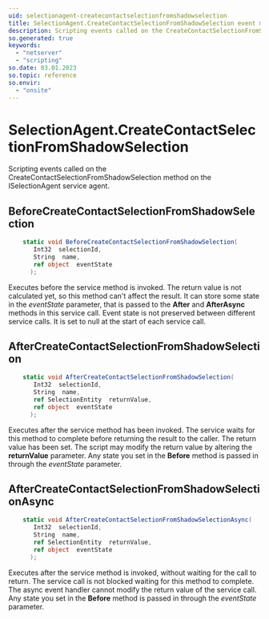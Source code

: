 ```yaml
---
uid: selectionagent-createcontactselectionfromshadowselection
title: SelectionAgent.CreateContactSelectionFromShadowSelection event method
description: Scripting events called on the CreateContactSelectionFromShadowSelection method on the SelectionAgent service agent.
so.generated: true
keywords:
  - "netserver"
  - "scripting"
so.date: 03.01.2023
so.topic: reference
so.envir:
  - "onsite"
---
```

# SelectionAgent.CreateContactSelectionFromShadowSelection

Scripting events called on the <see cref='M:SuperOffice.CRM.Services.ISelectionAgent.CreateContactSelectionFromShadowSelection'>CreateContactSelectionFromShadowSelection</see> method on the <see cref='ISelectionAgent'>ISelectionAgent</see>  service agent.

## BeforeCreateContactSelectionFromShadowSelection
```cs
    static void BeforeCreateContactSelectionFromShadowSelection(
       Int32  selectionId,
       String  name,
       ref object  eventState
      );
```
Executes before the service method is invoked.
The return value is not calculated yet, so this method can't affect the result.
It can store some state in the *eventState* parameter, that is passed to the **After** and **AfterAsync** methods in this service call.
Event state is not preserved between different service calls. It is set to null at the start of each service call.
## AfterCreateContactSelectionFromShadowSelection
```cs
    static void AfterCreateContactSelectionFromShadowSelection(
       Int32  selectionId,
       String  name,
       ref SelectionEntity  returnValue,
       ref object  eventState
      );
```
Executes after the service method has been invoked. The service waits for this method to complete before returning the result to the caller.
The return value has been set. The script may modify the return value by altering the **returnValue** parameter.
Any state you set in the **Before** method is passed in through the *eventState* parameter.
## AfterCreateContactSelectionFromShadowSelectionAsync
```cs
    static void AfterCreateContactSelectionFromShadowSelectionAsync(
       Int32  selectionId,
       String  name,
       ref SelectionEntity  returnValue,
       ref object  eventState
      );
```
Executes after the service method is invoked, without waiting for the call to return.
The service call is not blocked waiting for this method to complete.
The async event handler cannot modify the return value of the service call.
Any state you set in the **Before** method is passed in through the *eventState* parameter.

